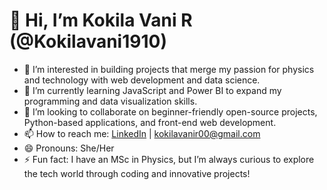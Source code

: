 # 👋 Hi, I’m Kokila Vani R (@Kokilavani1910)
- 👀 I’m interested in building projects that merge my passion for physics and technology with web development and data science.
- 🌱 I’m currently learning JavaScript and Power BI to expand my programming and data visualization skills.
- 💞️ I’m looking to collaborate on beginner-friendly open-source projects, Python-based applications, and front-end web development.
- 📫 How to reach me: [LinkedIn](https://www.linkedin.com/in/kokila-vani-r-07327926a) | kokilavanir00@gmail.com
- 😄 Pronouns: She/Her
- ⚡ Fun fact: I have an MSc in Physics, but I’m always curious to explore the tech world through coding and innovative projects!


<!---
Kokilavani1910/Kokilavani1910 is a ✨ special ✨ repository because its `README.md` (this file) appears on your GitHub profile.
You can click the Preview link to take a look at your changes.
--->
